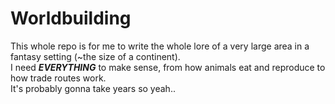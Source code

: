 # Worldbuilding

This whole repo is for me to write the whole lore of a very large area in a fantasy setting (~the size of a continent).\
I need ***EVERYTHING*** to make sense, from how animals eat and reproduce to how trade routes work.\
It's probably gonna take years so yeah..
